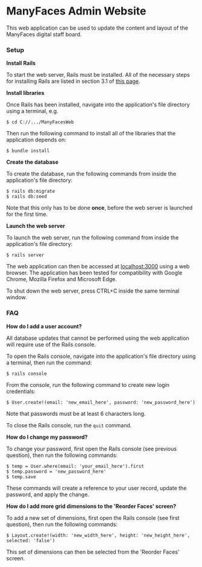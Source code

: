# ManyFaces Admin Website

This web application can be used to update the content and layout of the ManyFaces digital staff board.

### Setup

**Install Rails**

To start the web server, Rails must be installed. All of the necessary steps for installing Rails are listed in section 3.1 of [this page](http://guides.rubyonrails.org/getting_started.html).

**Install libraries**

Once Rails has been installed, navigate into the application's file directory using a terminal, e.g.

    $ cd C://.../ManyFacesWeb
    
Then run the following command to install all of the libraries that the application depends on:

    $ bundle install
    
**Create the database**

To create the database, run the following commands from inside the application's file directory:

    $ rails db:migrate
    $ rails db:seed
    
Note that this only has to be done **once**, before the web server is launched for the first time.
    
**Launch the web server**

To launch the web server, run the following command from inside the application's file directory:

    $ rails server
    
The web application can then be accessed at [localhost:3000](http://localhost:3000) using a web browser. The application has been tested for compatibility with Google Chrome, Mozilla Firefox and Microsoft Edge.
    
To shut down the web server, press CTRL+C inside the same terminal window.    
    
### FAQ
    
**How do I add a user account?**    

All database updates that cannot be performed using the web application will require use of the Rails console.

To open the Rails console, navigate into the application's file directory using a terminal, then run the command:

    $ rails console
    
From the console, run the following command to create new login credentials:
    
    $ User.create!(email: 'new_email_here', password: 'new_password_here')    
    
Note that passwords must be at least 6 characters long.

To close the Rails console, run the ``quit`` command.

**How do I change my password?**

To change your password, first open the Rails console (see previous question), then run the following commands:

    $ temp = User.where(email: 'your_email_here').first
    $ temp.password = 'new_password_here'
    $ temp.save
    
These commands will create a reference to your user record, update the password, and apply the change.

**How do I add more grid dimensions to the 'Reorder Faces' screen?**

To add a new set of dimensions, first open the Rails console (see first question), then run the following commands:

    $ Layout.create!(width: 'new_width_here', height: 'new_height_here', selected: 'false')     
    
This set of dimensions can then be selected from the 'Reorder Faces' screen.    